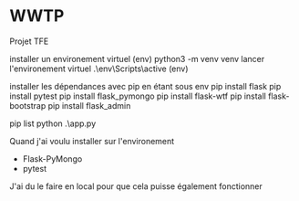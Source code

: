 # WWTP
Projet TFE

installer un environement virtuel (env)
python3 -m venv venv
lancer l'environement virtuel
.\env\Scripts\active (env)

installer les dépendances avec pip en étant sous env
pip install flask
pip install pytest
pip install flask_pymongo
pip install flask-wtf
pip install flask-bootstrap
pip install flask_admin

pip list
python .\app.py


Quand j'ai voulu installer sur l'environement
- Flask-PyMongo
- pytest

J'ai du le faire en local pour que cela puisse également fonctionner



